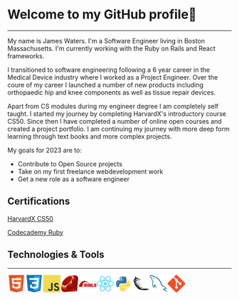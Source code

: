# Welcome to my GitHub profile👋
--- 
My name is James Waters. I'm a Software Engineer living in Boston Massachusetts. I'm currently working with the Ruby on Rails and React frameworks. 

I transitioned to software engineering following a 6 year career in the Medical Device industry where I worked as a Project Engineer. Over the coure of my career I launched a number of new products including orthopaedic hip and knee components as well as tissue repair devices.

Apart from CS modules during my engineer degree I am completely self taught. I started my journey by completing HarvardX's introductory course CS50. Since then I have completed a number of online open courses and created a project portfolio. I am continuing my journey with more deep form learning 
through text books and more complex projects. 

My goals for 2023 are to:
- Contribute to Open Source projects
- Take on my first freelance webdevelopment work
- Get a new role as a software engineer
## Certifications
[HarvardX CS50](https://courses.edx.org/certificates/291f921ff44049ffb0d4cc92fef7c074)

[Codecademy Ruby](https://www.codecademy.com/profiles/core2688126528/certificates/1c05e0382bc5681c824c4cbe85c126fd)

## Technologies & Tools
---
<img align="left" alt="HTML5" width="40px" src="https://github.com/devicons/devicon/blob/master/icons/html5/html5-original.svg">
<img align="left" alt="CSS3" width="40px" src="https://github.com/devicons/devicon/blob/master/icons/css3/css3-original.svg">
<img align="left" alt="JavaScript" width="40px" src="https://github.com/devicons/devicon/blob/master/icons/javascript/javascript-original.svg">

<img align="left" alt="Ruby" width="40px" src="https://github.com/devicons/devicon/blob/master/icons/ruby/ruby-original.svg">
<img align="left" alt="Rails" width="40px" src="https://github.com/devicons/devicon/blob/master/icons/rails/rails-plain-wordmark.svg">
<img align="left" alt="React" width="40px" src="https://github.com/devicons/devicon/blob/master/icons/react/react-original.svg">

<img align="left" alt="Python" width="40px" src="https://github.com/devicons/devicon/blob/master/icons/python/python-original.svg">
<img align="left" alt="Flask" width="40px" src="https://github.com/devicons/devicon/blob/master/icons/flask/flask-original.svg">


<img align="left" alt="MySQL" width="40px" src="https://github.com/devicons/devicon/blob/master/icons/mysql/mysql-original.svg">
<img align="left" alt="Git" width="40px" src="https://github.com/devicons/devicon/blob/master/icons/git/git-original.svg">


<!---
Waters1993/Waters1993 is a ✨ special ✨ repository because its `README.md` (this file) appears on your GitHub profile.
You can click the Preview link to take a look at your changes.
--->

